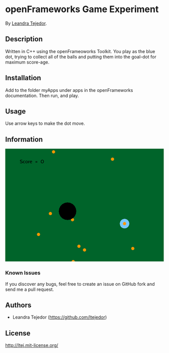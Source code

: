 # openFrameworks Game Experiment


By [Leandra Tejedor](https://github.com/ltejedor).


## Description

Written in C++ using the openFrameoworks Toolkit.
You play as the blue dot, trying to collect all of the balls and putting them into the goal-dot for maximum score-age.

## Installation

Add to the folder myApps under apps in the openFrameworks documentation. Then run, and play.


## Usage

Use arrow keys to make the dot move.


## Information

![Screenshot 1](img_1.png)



### Known Issues

If you discover any bugs, feel free to create an issue on GitHub fork and
send me a pull request.


## Authors

* Leandra Tejedor (https://github.com/ltejedor)


## License

http://ltej.mit-license.org/
